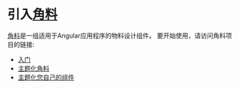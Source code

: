 # 引入[角料](https://material.angular.io)

[角料](https://material.angular.io)是一组适用于Angular应用程序的物料设计组件。 要开始使用，请访问角料项目的链接:

- [入门](https://material.angular.io/guide/getting-started)
- [主题化角料](https://material.angular.io/guide/theming)
- [主题化您自己的组件](https://material.angular.io/guide/theming-your-components)
